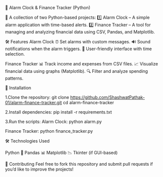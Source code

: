 📌 Alarm Clock & Finance Tracker (Python)

🚀 A collection of two Python-based projects:
1️⃣ Alarm Clock – A simple alarm application with time-based alerts.
2️⃣ Finance Tracker – A tool for managing and analyzing financial data using CSV, Pandas, and Matplotlib.

🛠 Features
Alarm Clock
⏰ Set alarms with custom messages.
🔊 Sound notifications when the alarm triggers.
📅 User-friendly interface with time selection.

Finance Tracker
📊 Track income and expenses from CSV files.
📈 Visualize financial data using graphs (Matplotlib).
🔍 Filter and analyze spending patterns.

🔧 Installation

1.Clone the repository:
git clone https://github.com/ShashwatPathak-01/alarm-finance-tracker.git
cd alarm-finance-tracker

2.Install dependencies:
pip install -r requirements.txt

3.Run the scripts:
  Alarm Clock:
  python alarm.py

  Finance Tracker:
  python finance_tracker.py

🛠 Technologies Used

Python 🐍
Pandas 📊
Matplotlib 📉
Tkinter (if GUI-based)

📢 Contributing
Feel free to fork this repository and submit pull requests if you’d like to improve the projects!


